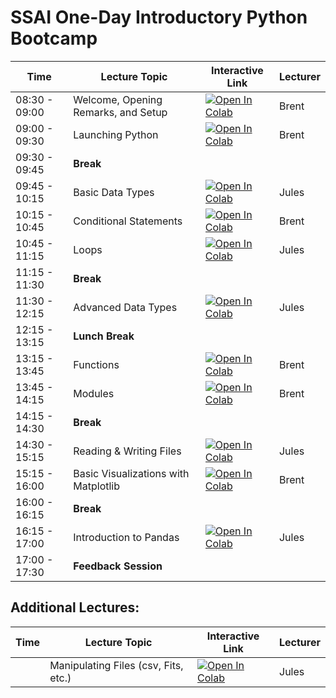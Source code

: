 # SSAI One-Day Introductory Python Bootcamp

| Time | Lecture Topic | Interactive Link | Lecturer |
|------|---------------|------------------|----------|
| 08:30 - 09:00 | Welcome, Opening Remarks, and Setup | [![Open In Colab](https://colab.research.google.com/assets/colab-badge.svg)](https://colab.research.google.com/github/astg606/BeginnerPython/blob/master/welcome/welcome.ipynb) | Brent |
| 09:00 - 09:30 | Launching Python | [![Open In Colab](https://colab.research.google.com/assets/colab-badge.svg)](https://colab.research.google.com/github/astg606/BeginnerPython/blob/master/run_python/run.ipynb) | Brent |
| 09:30 - 09:45 | **Break** | | |
| 09:45 - 10:15 | Basic Data Types | [![Open In Colab](https://colab.research.google.com/assets/colab-badge.svg)](https://colab.research.google.com/github/astg606/BeginnerPython/blob/master/data_types/Python_basic_data_types.ipynb) | Jules |
| 10:15 - 10:45 | Conditional Statements | [![Open In Colab](https://colab.research.google.com/assets/colab-badge.svg)](https://colab.research.google.com/github/astg606/BeginnerPython/blob/master/conditional_logic/conditionals.ipynb) | Brent |
| 10:45 - 11:15 | Loops | [![Open In Colab](https://colab.research.google.com/assets/colab-badge.svg)](https://colab.research.google.com/github/astg606/BeginnerPython/blob/master/loops/loops.ipynb) | Jules |
| 11:15 - 11:30 | **Break** | | |
| 11:30 - 12:15 | Advanced Data Types | [![Open In Colab](https://colab.research.google.com/assets/colab-badge.svg)](https://colab.research.google.com/github/pytrain/data_types/blob/master/Python_data_structures.ipynb) | Jules |
| 12:15 - 13:15 | **Lunch Break** | | |
| 13:15 - 13:45 | Functions | [![Open In Colab](https://colab.research.google.com/assets/colab-badge.svg)](https://colab.research.google.com/github/astg606/BeginnerPython/blob/master/functions_modules/Functions.ipynb) | Brent |
| 13:45 - 14:15 | Modules | [![Open In Colab](https://colab.research.google.com/assets/colab-badge.svg)](https://colab.research.google.com/github/astg606/BeginnerPython/blob/master/functions_modules/Modules.ipynb) | Brent |
| 14:15 - 14:30 | **Break** | | |
| 14:30 - 15:15 | Reading & Writing Files | [![Open In Colab](https://colab.research.google.com/assets/colab-badge.svg)](https://colab.research.google.com/github/astg606/BeginnerPython/blob/master/io/File_IO.ipynb) | Jules |
| 15:15 - 16:00 | Basic Visualizations with Matplotlib | [![Open In Colab](https://colab.research.google.com/assets/colab-badge.svg)](https://colab.research.google.com/github/astg606/BeginnerPython/blob/master/viz/IntroMatplotlib.ipynb) | Brent |
| 16:00 - 16:15 | **Break** | | |
| 16:15 - 17:00 | Introduction to Pandas | [![Open In Colab](https://colab.research.google.com/assets/colab-badge.svg)](https://colab.research.google.com/github/pytrain/pandas/blob/master/Intro_Pandas.ipynb) | Jules |
| 17:00 - 17:30 | **Feedback Session** | | 

## Additional Lectures:
| Time | Lecture Topic | Interactive Link | Lecturer |
|------|---------------|------------------|----------|
|  | Manipulating Files (csv, Fits, etc.) | [![Open In Colab](https://colab.research.google.com/assets/colab-badge.svg)](https://colab.research.google.com/github/pytrain/io/blob/master/adv_io.ipynb) | Jules |
